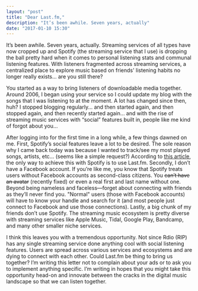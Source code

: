 ```yaml
---
layout: "post"
title: "Dear Last.fm,"
description: "It’s been awhile. Seven years, actually"
date: "2017-01-10 15:30"
---
```


It’s been awhile. Seven years, actually. Streaming services of all types have now cropped up and Spotify (the streaming service that I use) is dropping the ball pretty hard when it comes to personal listening stats and communal listening features. With listeners fragmented across streaming services, a centralized place to explore music based on friends' listening habits no longer really exists... are you still there?

You started as a way to bring listeners of downloadable media together. Around 2006, I began using your service so I could update my blog with the songs that I was listening to at the moment. A lot has changed since then, huh? I stopped blogging regularly... and then started again, and then stopped again, and then recently started again... and with the rise of streaming music services with “social” features built in, people like me kind of forgot about you…

After logging into for the first time in a long while, a few things dawned on me. First, Spotify’s social features leave a lot to be desired. The sole reason why I came back today was because I wanted to track/see my most played songs, artists, etc… (seems like a simple request?) According to [this article](https://community.spotify.com/t5/Desktop-Linux-Windows-Web-Player/My-most-played-songs/td-p/1408745), the only way to achieve this with Spotify is to use Last.fm. Secondly, I don’t have a Facebook account. If you’re like me, you know that Spotify treats users without Facebook accounts as second-class citizens. You ~~can’t have an avatar~~ (recently fixed) or even a real first and last name without one. Beyond being nameless and faceless&mdash;forget about connecting with friends as they’ll never find you. "Normal" users (those with Facebook accounts) will have to know your handle and search for it (and most people just connect to Facebook and use those connections). Lastly, a big chunk of my friends don’t use Spotify. The streaming music ecosystem is pretty diverse with streaming services like Apple Music, Tidal, Google Play, Bandcamp, and many other smaller niche services.

I think this leaves you with a tremendous opportunity. Not since Rdio (RIP) has any single streaming service done anything cool with social listening features. Users are spread across various services and ecosystems and are dying to connect with each other. Could Last.fm be thing to bring us together? I’m writing this letter not to complain about your ads or to ask you to implement anything specific. I’m writing in hopes that you might take this opportunity head-on and innovate between the cracks in the digital music landscape so that we can listen together.
